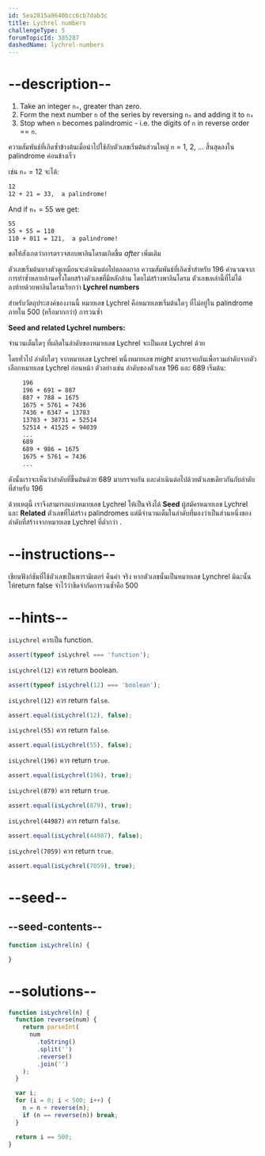 ```yaml
---
id: 5ea2815a8640bcc6cb7dab3c
title: Lychrel numbers
challengeType: 5
forumTopicId: 385287
dashedName: lychrel-numbers
---
```


# --description--

<ol>
  <li>Take an integer <code>n₀</code>, greater than zero.</li>
  <li>Form the next number <code>n</code> of the series by reversing <code>n₀</code> and adding it to <code>n₀</code></li>
  <li>Stop when <code>n</code> becomes palindromic - i.e. the digits of <code>n</code> in reverse order == <code>n</code>.</li>
</ol>

ความสัมพันธ์ที่เกิดซ้ำข้างต้นเมื่อนำไปใช้กับตัวเลขเริ่มต้นส่วนใหญ่ `n` = 1, 2, ... สิ้นสุดลงใน palindrome ค่อนข้างเร็ว

เช่น `n₀` = 12 จะได้:

```bash
12
12 + 21 = 33,  a palindrome!
```

And if `n₀` = 55 we get:

```bash
55
55 + 55 = 110
110 + 011 = 121,  a palindrome!
```

ขอให้สังเกตว่าการตรวจสอบพาลินโดรมเกิดขึ้น *after* เพิ่มเติม

ตัวเลขเริ่มต้นบางตัวดูเหมือนจะดำเนินต่อไปตลอดกาล ความสัมพันธ์ที่เกิดซ้ำสำหรับ 196 คำนวณจากการทำซ้ำหลายล้านครั้งโดยสร้างตัวเลขที่มีหลักล้าน โดยไม่สร้างพาลินโดรม ตัวเลขเหล่านี้ที่ไม่ได้ลงท้ายด้วยพาลินโดรมเรียกว่า **Lychrel numbers**

สำหรับวัตถุประสงค์ของงานนี้ หมายเลข Lychrel คือหมายเลขเริ่มต้นใดๆ ที่ไม่อยู่ใน palindrome ภายใน 500 (หรือมากกว่า) การวนซ้ำ

**Seed and related Lychrel numbers:**

จำนวนเต็มใดๆ ที่ผลิตในลำดับของหมายเลข Lychrel จะเป็นเลข Lychrel ด้วย

โดยทั่วไป ลำดับใดๆ จากหมายเลข Lychrel หนึ่งหมายเลข *might* มาบรรจบกันเพื่อรวมลำดับจากตัวเลือกหมายเลข Lychrel ก่อนหน้า ตัวอย่างเช่น ลำดับของตัวเลข 196 และ 689 เริ่มต้น:

```bash
    196
    196 + 691 = 887
    887 + 788 = 1675
    1675 + 5761 = 7436
    7436 + 6347 = 13783
    13783 + 38731 = 52514
    52514 + 41525 = 94039
    ...
    689
    689 + 986 = 1675
    1675 + 5761 = 7436
    ...
```

ดังนั้นเราจะเห็นว่าลำดับที่ขึ้นต้นด้วย 689 มาบรรจบกัน และดำเนินต่อไปด้วยตัวเลขเดียวกันกับลำดับที่สำหรับ 196

ด้วยเหตุนี้ เราจึงสามารถแบ่งหมายเลข Lychrel ให้เป็นจริงได้ **Seed** ผู้สมัครหมายเลข Lychrel และ **Related** ตัวเลขที่ไม่สร้าง palindromes แต่มีจำนวนเต็มในลำดับที่มองว่าเป็นส่วนหนึ่งของลำดับที่สร้างจากหมายเลข Lychrel ที่ต่ำกว่า .
# --instructions--

เขียนฟังก์ชันที่ใช้ตัวเลขเป็นพารามิเตอร์ คืนค่า จริง หากตัวเลขนั้นเป็นหมายเลข Lynchrel มิฉะนั้นให้return false จำไว้ว่าขีดจำกัดการวนซ้ำคือ 500

# --hints--

`isLychrel` ควรเป็น function.

```js
assert(typeof isLychrel === 'function');
```

`isLychrel(12)` ควร return boolean.

```js
assert(typeof isLychrel(12) === 'boolean');
```

`isLychrel(12)` ควร return `false`.

```js
assert.equal(isLychrel(12), false);
```

`isLychrel(55)` ควร return `false`.

```js
assert.equal(isLychrel(55), false);
```

`isLychrel(196)` ควร return `true`.

```js
assert.equal(isLychrel(196), true);
```

`isLychrel(879)` ควร return `true`.

```js
assert.equal(isLychrel(879), true);
```

`isLychrel(44987)` ควร return `false`.

```js
assert.equal(isLychrel(44987), false);
```

`isLychrel(7059)` ควร return `true`.

```js
assert.equal(isLychrel(7059), true);
```

# --seed--

## --seed-contents--

```js
function isLychrel(n) {

}
```

# --solutions--

```js
function isLychrel(n) {
  function reverse(num) {
    return parseInt(
      num
        .toString()
        .split('')
        .reverse()
        .join('')
    );
  }

  var i;
  for (i = 0; i < 500; i++) {
    n = n + reverse(n);
    if (n == reverse(n)) break;
  }

  return i == 500;
}
```
